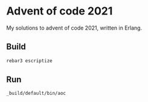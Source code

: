 # Advent of code 2021

My solutions to advent of code 2021, written in Erlang.

## Build

```sh
rebar3 escriptize
```

## Run

```sh
_build/default/bin/aoc
```
